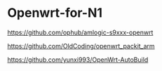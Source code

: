 # Openwrt-for-N1

https://github.com/ophub/amlogic-s9xxx-openwrt

https://github.com/OldCoding/openwrt_packit_arm

https://github.com/yunxi993/OpenWrt-AutoBuild
